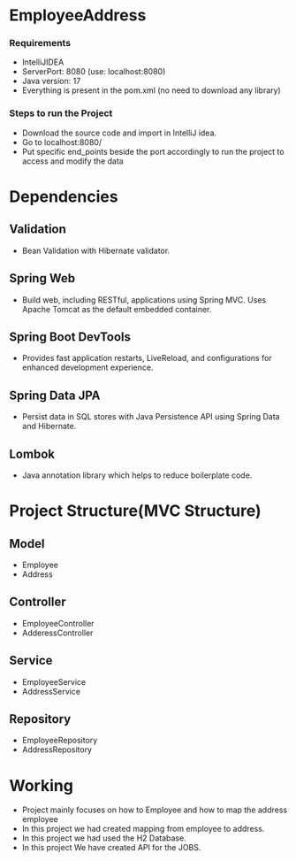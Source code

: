 # EmployeeAddress
### Requirements
* IntelliJIDEA
* ServerPort: 8080 (use: localhost:8080)
* Java version: 17
* Everything is present in the pom.xml (no need to download any library)
### Steps to run the Project
* Download the source code and import in IntelliJ idea.
* Go to localhost:8080/
* Put specific end_points beside the port accordingly to run the project to access and modify the data
# Dependencies
## Validation
* Bean Validation with Hibernate validator.
## Spring Web
* Build web, including RESTful, applications using Spring MVC. Uses Apache Tomcat as the default embedded container.
## Spring Boot DevTools
* Provides fast application restarts, LiveReload, and configurations for enhanced development experience.
## Spring Data JPA
* Persist data in SQL stores with Java Persistence API using Spring Data and Hibernate.
## Lombok
* Java annotation library which helps to reduce boilerplate code.
# Project Structure(MVC Structure)
## Model
* Employee
* Address
## Controller
* EmployeeController
* AdderessController
## Service
* EmployeeService
* AddressService
## Repository
* EmployeeRepository
* AddressRepository
# Working
* Project mainly focuses on how to Employee and how to map the address employee
* In this project we had created mapping from employee to address.
* In this project we had used the H2 Database.
* In this project We have created API for the JOBS. 
